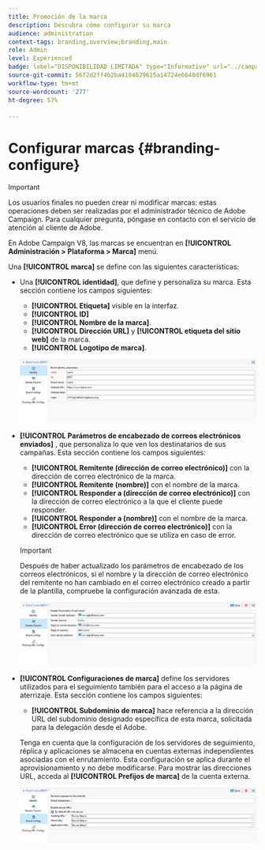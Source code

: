```yaml
---
title: Promoción de la marca
description: Descubra cómo configurar su marca
audience: administration
context-tags: branding,overview;branding,main
role: Admin
level: Experienced
badge: label="DISPONIBILIDAD LIMITADA" type="Informative" url="../campaign-standard-migration-home.md" tooltip="Restringido a usuarios migrados por el Campaign Standard"
source-git-commit: 56f2d2ff4b2ba4184629615a14724e6640df6961
workflow-type: tm+mt
source-wordcount: '277'
ht-degree: 57%

---
```


# Configurar marcas {#branding-configure}

>[!IMPORTANT]
>
>Los usuarios finales no pueden crear ni modificar marcas: estas operaciones deben ser realizadas por el administrador técnico de Adobe Campaign. Para cualquier pregunta, póngase en contacto con el servicio de atención al cliente de Adobe.

En Adobe Campaign V8, las marcas se encuentran en **[!UICONTROL Administración > Plataforma > Marca]** menú.

Una **[!UICONTROL marca]** se define con las siguientes características:

* Una **[!UICONTROL identidad]**, que define y personaliza su marca. Esta sección contiene los campos siguientes:

   * **[!UICONTROL Etiqueta]** visible en la interfaz.
   * **[!UICONTROL ID]**
   * **[!UICONTROL Nombre de la marca]**.
   * **[!UICONTROL Dirección URL]** y **[!UICONTROL etiqueta del sitio web]** de la marca.
   * **[!UICONTROL Logotipo de marca]**.

  ![](assets/branding_1.png)

* **[!UICONTROL Parámetros de encabezado de correos electrónicos enviados]** , que personaliza lo que ven los destinatarios de sus campañas. Esta sección contiene los campos siguientes:

   * **[!UICONTROL Remitente (dirección de correo electrónico)]** con la dirección de correo electrónico de la marca.
   * **[!UICONTROL Remitente (nombre)]** con el nombre de la marca.
   * **[!UICONTROL Responder a (dirección de correo electrónico)]** con la dirección de correo electrónico a la que el cliente puede responder.
   * **[!UICONTROL Responder a (nombre)]** con el nombre de la marca.
   * **[!UICONTROL Error (dirección de correo electrónico)]** con la dirección de correo electrónico que se utiliza en caso de error.

  >[!IMPORTANT]
  >
  >Después de haber actualizado los parámetros de encabezado de los correos electrónicos, si el nombre y la dirección de correo electrónico del remitente no han cambiado en el correo electrónico creado a partir de la plantilla, compruebe la configuración avanzada de esta.

  ![](assets/branding_2.png)

* **[!UICONTROL Configuraciones de marca]** define los servidores utilizados para el seguimiento también para el acceso a la página de aterrizaje. Esta sección contiene los campos siguientes:

   * **[!UICONTROL Subdominio de marca]** hace referencia a la dirección URL del subdominio designado específica de esta marca, solicitada para la delegación desde el Adobe.

  Tenga en cuenta que la configuración de los servidores de seguimiento, réplica y aplicaciones se almacena en cuentas externas independientes asociadas con el enrutamiento. Esta configuración se aplica durante el aprovisionamiento y no debe modificarse. Para mostrar las direcciones URL, acceda al **[!UICONTROL Prefijos de marca]** de la cuenta externa.

  ![](assets/branding_3.png)

<!--![](assets/branding_05.png)-->

<!--
* **[!UICONTROL Tracking URL configs]**, which defines the configuration of the URLs tracking for your brand.

  The additional parameters that allow the links to be tracked on external systems such as Web Analytics tools like Adobe Analytics or Google Analytics are defined here.
-->
